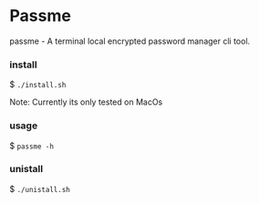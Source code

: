 # Passme

passme - A terminal local encrypted password manager cli tool.

### install

$ `./install.sh`

Note: Currently its only tested on MacOs

### usage

$ `passme -h`

### unistall

$ `./unistall.sh`

